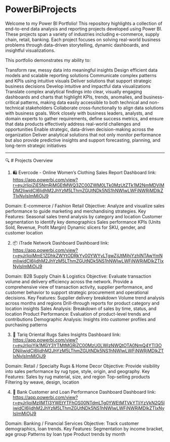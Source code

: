 # PowerBiProjects
Welcome to my Power BI Portfolio! This repository highlights a collection of end-to-end data analysis and reporting projects developed using Power BI. These projects span a variety of industries including e-commerce, supply chain, retail, banking. Each project focuses on solving real-world business problems through data-driven storytelling, dynamic dashboards, and insightful visualizations.

This portfolio demonstrates my ability to:

Transform raw, messy data into meaningful insights
Design efficient data models and scalable reporting solutions
Communicate complex patterns and KPIs using intuitive visuals
Deliver solutions that support strategic business decisions
Develop intuitive and impactful data visualizations
Translate complex analytical findings into clear, visually engaging dashboards and charts that highlight KPIs, trends, anomalies, and business-critical patterns, making data easily accessible to both technical and non-technical stakeholders
Collaborate cross-functionally to align data solutions with business goals. Work closely with business leaders, analysts, and domain experts to gather requirements, define success metrics, and ensure that data products effectively address real-world challenges and opportunities
Enable strategic, data-driven decision-making across the organization
Deliver analytical solutions that not only monitor performance but also provide predictive insights and support forecasting, planning, and long-term strategic initiatives

----------------------------------------------------------------------------------------------------------------------------------------------------------------------------------------------------------

🔍 # Projects Overview
1. 🛍️ Evercode - Online Women’s Clothing Sales Report
Dashboard link: https://app.powerbi.com/view?r=eyJrIjoiZjE5NmRjMGEtMWQ3ZC00ZWM0LTk0MzUtZTk1M2NmMDViMDM2IiwidCI6IjdhM2JhYzM5LThmZGUtNDk5NS1hNWIwLWFiNWRjMDlkZTIxNyIsImMiOjJ9

Domain: E-commerce / Fashion Retail
Objective: Analyze and visualize sales performance to guide marketing and merchandising strategies.
Key Features:
Seasonal sales trend analysis by category and location
Customer segmentation to identify key demographics
Sales performance KPIs (Units Sold, Revenue, Profit Margin)
Dynamic slicers for SKU, gender, and customer location


2. 📦 iTrade Network Dashboard
Dashboard link: https://app.powerbi.com/view?r=eyJrIjoiMmE1ZDhkZWYtODRkYy00YWYyLTgwZjUtMjhjYzhlNTAwYmNmIiwidCI6IjdhM2JhYzM5LThmZGUtNDk5NS1hNWIwLWFiNWRjMDlkZTIxNyIsImMiOjJ9

Domain: B2B Supply Chain & Logistics
Objective: Evaluate transaction volume and delivery efficiency across the network. Provide a comprehensive view of transaction activity, supplier performance, and customer behavior to support strategic procurement and operational decisions.
Key Features:
Supplier delivery breakdown
Volume trend analysis across months and regions
Drill-through reports for product category and location insights Sales Analysis: Breakdown of sales by time, status, and location Product Performance: Evaluation of product-level trends and contributions Demographic Analysis: Insights into customer profiles and purchasing patterns

3. 🧺 Tariq Oriental Rugs Sales Insights
Dashboard link: https://app.powerbi.com/view?r=eyJrIjoiYjk1MGY3YTMtMGRjZC00MzU0LWIzNWQtOTA0NmQ4YTI3ODNjIiwidCI6IjdhM2JhYzM5LThmZGUtNDk5NS1hNWIwLWFiNWRjMDlkZTIxNyIsImMiOjJ9

Domain: Retail / Specialty Rugs & Home Decor
Objective: Provide visibility into sales performance by rug type, style, origin, and geography.
Key Features:
Sales by rug material, size, and region
Top-selling products
Filtering by weave, design, location


4. 🏦 Bank Customer and Loan Performance Dashboard
Dashboard link: https://app.powerbi.com/view?r=eyJrIjoiMzllMTI3YWEtYTFhOS00NTdmLTg0YWEtMTVkYTliYzVkN2Q5IiwidCI6IjdhM2JhYzM5LThmZGUtNDk5NS1hNWIwLWFiNWRjMDlkZTIxNyIsImMiOjJ9

Domain: Banking / Financial Services
Objective: Track customer demographics, loan trends.
Key Features:
Segmentation by income bracket, age group
Patterns by loan type
Product trends by month
